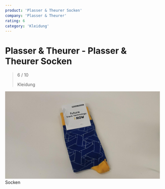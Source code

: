 ```yaml
---
product: 'Plasser & Theurer Socken'
company: 'Plasser & Theurer'
rating: 6
category: 'Kleidung'
---
```


# Plasser & Theurer - Plasser & Theurer Socken
>
> 6 / 10
>
> Kleidung

![Plasser & Theurer Socken](assets\plasser-&-theurer-plasser-&-theurer-socken-969c8a6d-b221-4afa-be07-3d38d1a7817b.jpg)
Socken
